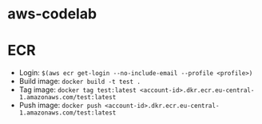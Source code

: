 # aws-codelab

# ECR
- Login: `$(aws ecr get-login --no-include-email --profile <profile>)`
- Build image: `docker build -t test .`
- Tag image: `docker tag test:latest <account-id>.dkr.ecr.eu-central-1.amazonaws.com/test:latest`
- Push image: `docker push <account-id>.dkr.ecr.eu-central-1.amazonaws.com/test:latest`
